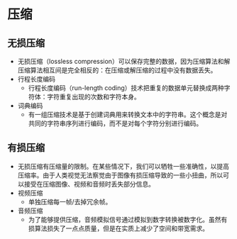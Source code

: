 # 压缩

## 无损压缩
- 无损压缩（lossless compression）可以保存完整的数据，因为压缩算法和解压缩算法相互间是完全相反的：在压缩或解压缩的过程中没有数据丢失。
- 行程长度编码
  - 行程长度编码（run-length coding）技术把重复的数据单元替换成两种字符体：字符重复出现的次数和字符本身。
- 词典编码
  - 有一组压缩技术是基于创建词典用来转换文本中的字符串。这个概念是对共同的字符串序列进行编码，而不是对每个字符分别进行编码。

## 有损压缩
- 无损压缩有压缩量的限制。在某些情况下，我们可以牺牲一些准确性，以提高压缩率。由于人类视觉无法察觉由于图像有损压缩导致的一些小扭曲，所以可以接受在压缩图像、视频和音频时丢失部分信息。
- 视频压缩
  - 单独压缩每一帧/去掉冗余帧。
- 音频压缩
  - 为了能够提供压缩，音频模拟信号通过模拟到数字转换被数字化。虽然有损算法损失了一点点质量，但是在实质上减少了空间和带宽需求。